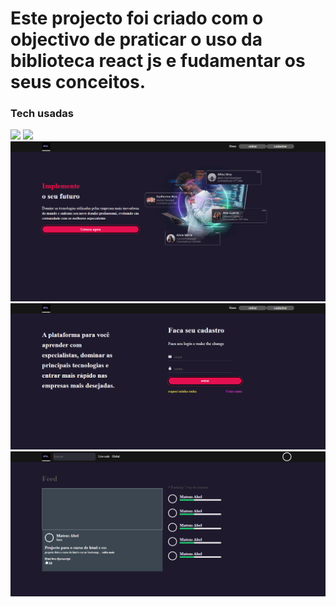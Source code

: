 # Este projecto foi criado com o objectivo de praticar o uso da biblioteca react js e fudamentar os seus conceitos.

### Tech usadas

<div>
<img src="https://img.shields.io/badge/React-20232A?style=for-the-badge&logo=react&logoColor=61DAFB"/>
<img src="https://img.shields.io/badge/styled--components-DB7093?style=for-the-badge&logo=styled-components&logoColor=white"/>
</div>



<div>
<img src="src/assets/transferir.png" alt="transferir"/>
<img src="src/assets/transferir2.png" alt="transferir2"/>
<img src="src/assets/transferir4.png" alt="transferir4"/>

</div>

